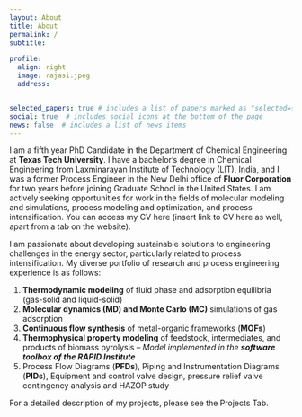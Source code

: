 ```yaml
---
layout: About
title: About
permalink: / 
subtitle:   

profile:
  align: right
  image: rajasi.jpeg
  address:  


selected_papers: true # includes a list of papers marked as "selected={true}"
social: true  # includes social icons at the bottom of the page
news: false  # includes a list of news items
---
```



I am a fifth year PhD Candidate in the Department of Chemical Engineering at **Texas Tech University**. I have a bachelor’s degree in Chemical Engineering from Laxminarayan Institute of Technology (LIT), India, and I was a former Process Engineer in the New Delhi office of **Fluor Corporation** for two years before joining Graduate School in the United States. I am actively seeking opportunities for work in the fields of molecular modeling and simulations, process modeling and optimization, and process intensification. You can access my CV here (insert link to CV here as well, apart from a tab on the website).
 
I am passionate about developing sustainable solutions to engineering challenges in the energy sector, particularly related to process intensification. My diverse portfolio of research and process engineering experience is as follows:
 
1. **Thermodynamic modeling** of fluid phase and adsorption equilibria (gas-solid and liquid-solid)
2. **Molecular dynamics (MD) and Monte Carlo (MC)** simulations of gas adsorption
3. **Continuous flow synthesis** of metal-organic frameworks (**MOFs**)
4. **Thermophysical property modeling** of feedstock, intermediates, and products of biomass pyrolysis – _Model implemented in the **software toolbox of the RAPID Institute**_
5. Process Flow Diagrams (**PFDs**), Piping and Instrumentation Diagrams (**PIDs**), Equipment and control valve design, pressure relief valve contingency analysis and HAZOP study
 
For a detailed description of my projects, please see the Projects Tab.



[//]: # ( Write your biography here. Tell the world about yourself. Link to your favorite [subreddit]http://reddit.com. You can put a picture in, too. The code is )
